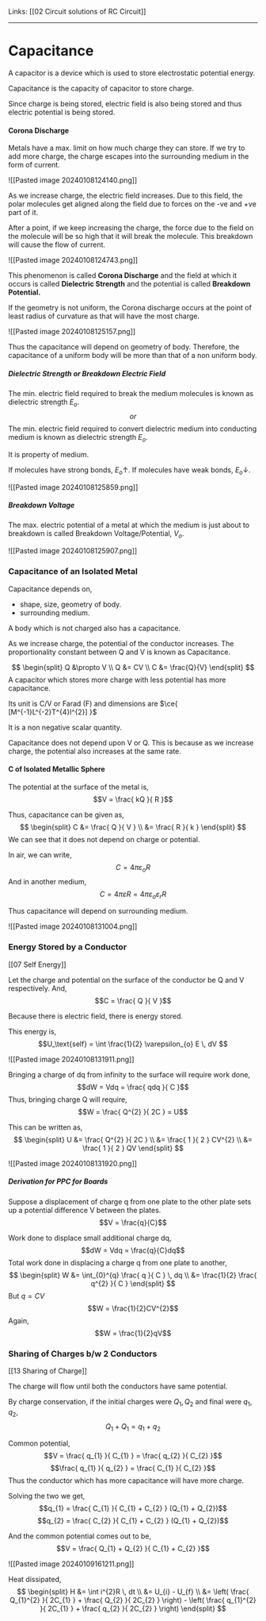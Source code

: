 Links: [[02 Circuit solutions of RC Circuit]]
___
# Capacitance
A capacitor is a device which is used to store electrostatic potential energy. 

Capacitance is the capacity of capacitor to store charge. 

Since charge is being stored, electric field is also being stored and thus electric potential is being stored.  

#### Corona Discharge

Metals have a max. limit on how much charge they can store. 
If we try to add more charge, the charge escapes into the surrounding medium in the form of current. 

![[Pasted image 20240108124140.png]]

As we increase charge, the electric field increases. 
Due to this field, the polar molecules get aligned along the field due to forces on the -ve and +ve part of it. 

After a point, if we keep increasing the charge, the force due to the field on the molecule will be so high that it will break the molecule. This breakdown will cause the flow of current. 

![[Pasted image 20240108124743.png]]

This phenomenon is called **Corona Discharge** and the field at which it occurs is called **Dielectric Strength** and the potential is called **Breakdown Potential.**

If the geometry is not uniform, the Corona discharge occurs at the point of least radius of curvature as that will have the most charge.

![[Pasted image 20240108125157.png]]

Thus the capacitance will depend on geometry of body. Therefore, the capacitance of a uniform body will be more than that of a non uniform body. 

##### Dielectric Strength or Breakdown Electric Field
The min. electric field required to break the medium molecules is known as dielectric strength $E_{o}$. 
$$or$$
The min. electric field required to convert dielectric medium into conducting medium is known as dielectric strength $E_{o}$. 

It is property of medium. 

If molecules have strong bonds, $E_{o} \uparrow$.
If molecules have weak bonds, $E_{o} \downarrow$.

![[Pasted image 20240108125859.png]]

##### Breakdown Voltage 
The max. electric potential of a metal at which the medium is just about to breakdown is called Breakdown Voltage/Potential, $V_{o}$. 

![[Pasted image 20240108125907.png]]

### Capacitance of an Isolated Metal
Capacitance depends on,
- shape, size, geometry of body.
- surrounding medium. 

A body which is not charged also has a capacitance. 

As we increase charge, the potential of the conductor increases.
The proportionality constant between Q and V is known as Capacitance. 

$$
\begin{split}
Q &\propto V \\
Q &= CV \\
C &= \frac{Q}{V}
\end{split}
$$
A capacitor which stores more charge with less potential has more capacitance. 

Its unit is C/V or Farad (F) and dimensions are $\ce{ [M^{-1}L^{-2}T^{4}I^{2}] }$

It is a non negative scalar quantity. 

Capacitance does not depend upon V or Q. This is because as we increase charge, the potential also increases at the same rate. 

####  C of Isolated Metallic Sphere 
The potential at the surface of the metal is,
$$V = \frac{ kQ }{ R }$$

Thus, capacitance can be given as,
$$
\begin{split}
C &= \frac{ Q }{ V } \\
&= \frac{ R }{ k }
\end{split}
$$
We can see that it does not depend on charge or potential. 

In air, we can write,
$$C = 4\pi \varepsilon_{o} R$$
And in another medium,
$$C = 4 \pi \varepsilon R = 4 \pi \varepsilon_{o} \varepsilon_{r} R$$

Thus capacitance will depend on surrounding medium. 

![[Pasted image 20240108131004.png]]

### Energy Stored by a Conductor
[[07 Self Energy]]

Let the charge and potential on the surface of the conductor be Q and V respectively.
And,
$$C = \frac{ Q }{ V }$$

Because there is electric field, there is energy stored. 

This energy is,
$$U_\text{self} = \int \frac{1}{2} \varepsilon_{o} E \, dV $$

![[Pasted image 20240108131911.png]]

Bringing a charge of dq from infinity to the surface will require work done,
$$dW = Vdq = \frac{ qdq }{ C }$$
Thus, bringing charge Q will require,
$$W = \frac{ Q^{2} }{ 2C } = U$$

This can be written as,
$$
\begin{split}
U &= \frac{ Q^{2} }{ 2C } \\
&= \frac{ 1 }{ 2 } CV^{2} \\
&= \frac{ 1 }{ 2 } QV
\end{split}
$$

![[Pasted image 20240108131920.png]]

##### Derivation for PPC for Boards
Suppose a displacement of charge q from one plate to the other plate sets up a potential difference V between the plates.
$$V = \frac{q}{C}$$

Work done to displace small additional charge dq,
$$dW = Vdq = \frac{q}{C}dq$$
Total work done in displacing a charge q from one plate to another,
$$
\begin{split}
W &=  \int_{0}^{q} \frac{ q }{ C } \, dq \\
&= \frac{1}{2} \frac{ q^{2} }{ C }
\end{split}
$$
But $q = CV$
$$W = \frac{1}{2}CV^{2}$$
Again,
$$W = \frac{1}{2}qV$$

### Sharing of Charges b/w 2 Conductors 
[[13 Sharing of Charge]]

The charge will flow until both the conductors have same potential. 

By charge conservation, if the initial charges were $Q_{1},Q_{2}$ and final were $q_{1},q_{2}$, 
$$Q_{1} + Q_{1} = q_{1} + q_{2}$$

Common potential, 
$$V = \frac{ q_{1} }{ C_{1} } = \frac{ q_{2} }{ C_{2} }$$
$$\frac{ q_{1} }{ q_{2} } = \frac{ C_{1} }{ C_{2} }$$
Thus the conductor which has more capacitance will have more charge. 

Solving the two we get,
$$q_{1} = \frac{ C_{1} }{ C_{1} + C_{2} } (Q_{1} + Q_{2})$$
$$q_{2} = \frac{ C_{2} }{ C_{1} + C_{2} } (Q_{1} + Q_{2})$$

And the common potential comes out to be,
$$V = \frac{ Q_{1} + Q_{2} }{ C_{1} + C_{2} }$$

![[Pasted image 20240109161211.png]]

Heat dissipated,
$$
\begin{split}
H &= \int i^{2}R \, dt \\
&= U_{i} - U_{f} \\
&= \left( \frac{ Q_{1}^{2} }{ 2C_{1} } + \frac{ Q_{2} }{ 2C_{2} } \right) - \left( \frac{ q_{1}^{2} }{ 2C_{1} } + \frac{ q_{2} }{ 2C_{2} } \right) 
\end{split}
$$

